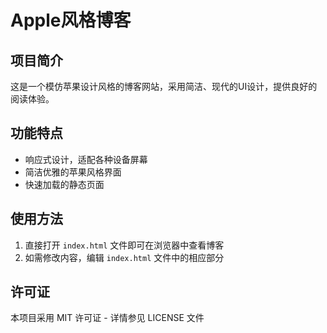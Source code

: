 # Apple风格博客

## 项目简介
这是一个模仿苹果设计风格的博客网站，采用简洁、现代的UI设计，提供良好的阅读体验。

## 功能特点
- 响应式设计，适配各种设备屏幕
- 简洁优雅的苹果风格界面
- 快速加载的静态页面

## 使用方法
1. 直接打开 `index.html` 文件即可在浏览器中查看博客
2. 如需修改内容，编辑 `index.html` 文件中的相应部分

## 许可证
本项目采用 MIT 许可证 - 详情参见 LICENSE 文件